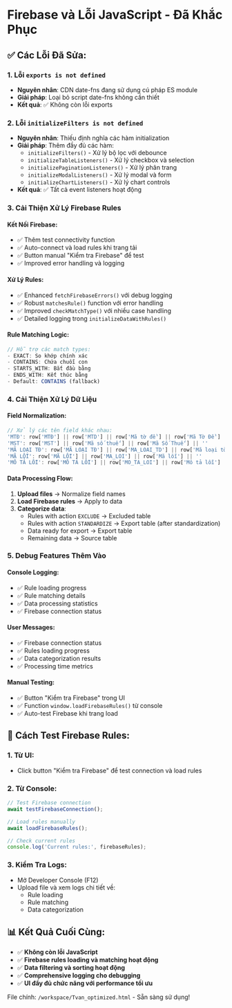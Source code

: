 # Firebase và Lỗi JavaScript - Đã Khắc Phục

## ✅ **Các Lỗi Đã Sửa:**

### **1. Lỗi `exports is not defined`**
- **Nguyên nhân**: CDN date-fns đang sử dụng cú pháp ES module
- **Giải pháp**: Loại bỏ script date-fns không cần thiết
- **Kết quả**: ✅ Không còn lỗi exports

### **2. Lỗi `initializeFilters is not defined`**
- **Nguyên nhân**: Thiếu định nghĩa các hàm initialization
- **Giải pháp**: Thêm đầy đủ các hàm:
  - `initializeFilters()` - Xử lý bộ lọc với debounce
  - `initializeTableListeners()` - Xử lý checkbox và selection
  - `initializePaginationListeners()` - Xử lý phân trang
  - `initializeModalListeners()` - Xử lý modal và form
  - `initializeChartListeners()` - Xử lý chart controls
- **Kết quả**: ✅ Tất cả event listeners hoạt động

### **3. Cải Thiện Xử Lý Firebase Rules**

#### **Kết Nối Firebase:**
- ✅ Thêm test connectivity function
- ✅ Auto-connect và load rules khi trang tải
- ✅ Button manual "Kiểm tra Firebase" để test
- ✅ Improved error handling và logging

#### **Xử Lý Rules:**
- ✅ Enhanced `fetchFirebaseErrors()` với debug logging
- ✅ Robust `matchesRule()` function với error handling
- ✅ Improved `checkMatchType()` với nhiều case handling
- ✅ Detailed logging trong `initializeDataWithRules()`

#### **Rule Matching Logic:**
```javascript
// Hỗ trợ các match types:
- EXACT: So khớp chính xác
- CONTAINS: Chứa chuỗi con
- STARTS_WITH: Bắt đầu bằng
- ENDS_WITH: Kết thúc bằng
- Default: CONTAINS (fallback)
```

### **4. Cải Thiện Xử Lý Dữ Liệu**

#### **Field Normalization:**
```javascript
// Xử lý các tên field khác nhau:
'MTĐ': row['MTĐ'] || row['MTD'] || row['Mã tờ đề'] || row['Mã Tờ Đề'] || ''
'MST': row['MST'] || row['Mã số thuế'] || row['Mã Số Thuế'] || ''
'MÃ LOẠI TĐ': row['MÃ LOẠI TĐ'] || row['MA_LOAI_TD'] || row['Mã loại tờ đề'] || ''
'MÃ LỖI': row['MÃ LỖI'] || row['MA_LOI'] || row['Mã lỗi'] || ''
'MÔ TẢ LỖI': row['MÔ TẢ LỖI'] || row['MO_TA_LOI'] || row['Mô tả lỗi'] || ''
```

#### **Data Processing Flow:**
1. **Upload files** → Normalize field names
2. **Load Firebase rules** → Apply to data
3. **Categorize data**:
   - Rules with action `EXCLUDE` → Excluded table
   - Rules with action `STANDARDIZE` → Export table (after standardization)
   - Data ready for export → Export table
   - Remaining data → Source table

### **5. Debug Features Thêm Vào**

#### **Console Logging:**
- ✅ Rule loading progress
- ✅ Rule matching details
- ✅ Data processing statistics
- ✅ Firebase connection status

#### **User Messages:**
- ✅ Firebase connection status
- ✅ Rules loading progress
- ✅ Data categorization results
- ✅ Processing time metrics

#### **Manual Testing:**
- ✅ Button "Kiểm tra Firebase" trong UI
- ✅ Function `window.loadFirebaseRules()` từ console
- ✅ Auto-test Firebase khi trang load

## 🧪 **Cách Test Firebase Rules:**

### **1. Từ UI:**
- Click button "Kiểm tra Firebase" để test connection và load rules

### **2. Từ Console:**
```javascript
// Test Firebase connection
await testFirebaseConnection();

// Load rules manually
await loadFirebaseRules();

// Check current rules
console.log('Current rules:', firebaseRules);
```

### **3. Kiểm Tra Logs:**
- Mở Developer Console (F12)
- Upload file và xem logs chi tiết về:
  - Rule loading
  - Rule matching
  - Data categorization

## 📊 **Kết Quả Cuối Cùng:**

- ✅ **Không còn lỗi JavaScript**
- ✅ **Firebase rules loading và matching hoạt động**
- ✅ **Data filtering và sorting hoạt động**
- ✅ **Comprehensive logging cho debugging**
- ✅ **UI đầy đủ chức năng với performance tối ưu**

File chính: `/workspace/Tvan_optimized.html` - Sẵn sàng sử dụng!